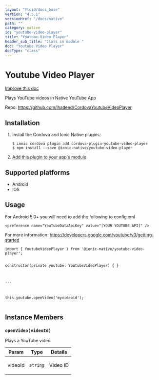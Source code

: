 ```yaml
---
layout: "fluid/docs_base"
version: "4.5.1"
versionHref: "/docs/native"
path: ""
category: native
id: "youtube-video-player"
title: "Youtube Video Player"
header_sub_title: "Class in module "
doc: "Youtube Video Player"
docType: "class"
---
```


<h1 class="api-title">Youtube Video Player</h1>

<a class="improve-v2-docs" href="http://github.com/ionic-team/ionic-native/edit/master/src/@ionic-native/plugins/youtube-video-player/index.ts#L1">
  Improve this doc
</a>







<p>Plays YouTube videos in Native YouTube App</p>


<p>Repo:
  <a href="https://github.com/ihadeed/CordovaYoutubeVideoPlayer">
    https://github.com/ihadeed/CordovaYoutubeVideoPlayer
  </a>
</p>


<h2><a class="anchor" name="installation" href="#installation"></a>Installation</h2>
<ol class="installation">
  <li>Install the Cordova and Ionic Native plugins:<br>
    <pre><code class="nohighlight">$ ionic cordova plugin add cordova-plugin-youtube-video-player
$ npm install --save @ionic-native/youtube-video-player
</code></pre>
  </li>
  <li><a href="https://ionicframework.com/docs/native/#Add_Plugins_to_Your_App_Module">Add this plugin to your app's module</a></li>
</ol>



<h2><a class="anchor" name="platforms" href="#platforms"></a>Supported platforms</h2>
<ul>
  <li>Android</li><li>iOS</li>
</ul>






<h2><a class="anchor" name="usage" href="#usage"></a>Usage</h2>
<p>For Android 5.0+ you will need to add the following to config.xml</p>
<pre><code class="lang-xml">&lt;preference name=&quot;YouTubeDataApiKey&quot; value=&quot;[YOUR YOUTUBE API]&quot; /&gt;
</code></pre>
<p>For more information: <a href="https://developers.google.com/youtube/v3/getting-started">https://developers.google.com/youtube/v3/getting-started</a></p>
<pre><code class="lang-typescript">import { YoutubeVideoPlayer } from &#39;@ionic-native/youtube-video-player&#39;;

constructor(private youtube: YoutubeVideoPlayer) { }

...


this.youtube.openVideo(&#39;myvideoid&#39;);
</code></pre>








<h2><a class="anchor" name="instance-members" href="#instance-members"></a>Instance Members</h2>
<h3><a class="anchor" name="openVideo" href="#openVideo"></a><code>openVideo(videoId)</code></h3>




Plays a YouTube video
<table class="table param-table" style="margin:0;">
  <thead>
  <tr>
    <th>Param</th>
    <th>Type</th>
    <th>Details</th>
  </tr>
  </thead>
  <tbody>
  <tr>
    <td>
      videoId</td>
    <td>
      <code>string</code>
    </td>
    <td>
      <p>Video ID</p>
</td>
  </tr>
  </tbody>
</table>







